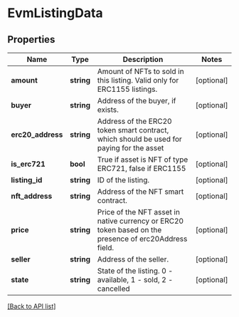 # EvmListingData

## Properties

Name | Type | Description | Notes
------------ | ------------- | ------------- | -------------
**amount** | **string** | Amount of NFTs to sold in this listing. Valid only for ERC1155 listings. | [optional]
**buyer** | **string** | Address of the buyer, if exists. | [optional]
**erc20_address** | **string** | Address of the ERC20 token smart contract, which should be used for paying for the asset | [optional]
**is_erc721** | **bool** | True if asset is NFT of type ERC721, false if ERC1155 | [optional]
**listing_id** | **string** | ID of the listing. | [optional]
**nft_address** | **string** | Address of the NFT smart contract. | [optional]
**price** | **string** | Price of the NFT asset in native currency or ERC20 token based on the presence of erc20Address field. | [optional]
**seller** | **string** | Address of the seller. | [optional]
**state** | **string** | State of the listing. 0 - available, 1 - sold, 2 - cancelled | [optional]

[[Back to API list]](../../README.md#api-endpoints)

